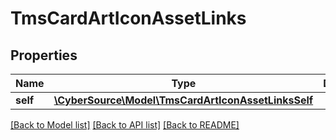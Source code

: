 # TmsCardArtIconAssetLinks

## Properties
Name | Type | Description | Notes
------------ | ------------- | ------------- | -------------
**self** | [**\CyberSource\Model\TmsCardArtIconAssetLinksSelf**](TmsCardArtIconAssetLinksSelf.md) |  | [optional] 

[[Back to Model list]](../README.md#documentation-for-models) [[Back to API list]](../README.md#documentation-for-api-endpoints) [[Back to README]](../README.md)



